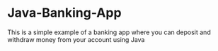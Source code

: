 # Java-Banking-App
This is a simple example of a banking app where you can deposit and withdraw money from your account using Java
